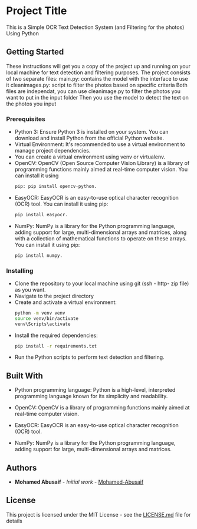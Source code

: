 # Project Title

This is a Simple OCR Text Detection System (and Filtering for the photos) Using Python

## Getting Started

These instructions will get you a copy of the project up and running on your local machine for text detection and filtering purposes.
The project consists of two separate files:
main.py: contains the model with the interface to use it
cleanimages.py: script to filter the photos based on specific criteria 
Both files are independat, you can use cleanimage.py to filter the photos you want to put in the input folder
Then you use the model to detect the text on the photos you input

### Prerequisites

- Python 3: Ensure Python 3 is installed on your system. You can download and install Python from the official Python website.
- Virtual Environment: It's recommended to use a virtual environment to manage project dependencies.
- You can create a virtual environment using venv or virtualenv.
- OpenCV: OpenCV (Open Source Computer Vision Library) is a library of programming functions mainly aimed at real-time computer vision. You can install it using
  ```python
  pip: pip install opencv-python.
  ```
- EasyOCR: EasyOCR is an easy-to-use optical character recognition (OCR) tool. You can install it using pip:
  ```python
  pip install easyocr.
  ```
- NumPy: NumPy is a library for the Python programming language, adding support for large, multi-dimensional arrays and matrices, along with a collection of mathematical functions to operate on these arrays. You can install it using pip:
  ```python
  pip install numpy.
  ```

### Installing

- Clone the repository to your local machine using git (ssh - http- zip file) as you want.
- Navigate to the project directory
- Create and activate a virtual environment:
  ```bash
  python -m venv venv
  source venv/bin/activate
  venv\Scripts\activate
  ```
- Install the required dependencies:
  ```bash
  pip install -r requirements.txt
  ```
- Run the Python scripts to perform text detection and filtering.

## Built With

- Python programming language: Python is a high-level, interpreted programming language known for its simplicity and readability.

- OpenCV: OpenCV is a library of programming functions mainly aimed at real-time computer vision.

- EasyOCR: EasyOCR is an easy-to-use optical character recognition (OCR) tool.

- NumPy: NumPy is a library for the Python programming language, adding support for large, multi-dimensional arrays and matrices.

## Authors

- **Mohamed Abusaif** - _Initial work_ - [Mohamed-Abusaif](https://github.com/Mohamed-Abusaif)

## License

This project is licensed under the MIT License - see the [LICENSE.md](LICENSE.md) file for details
